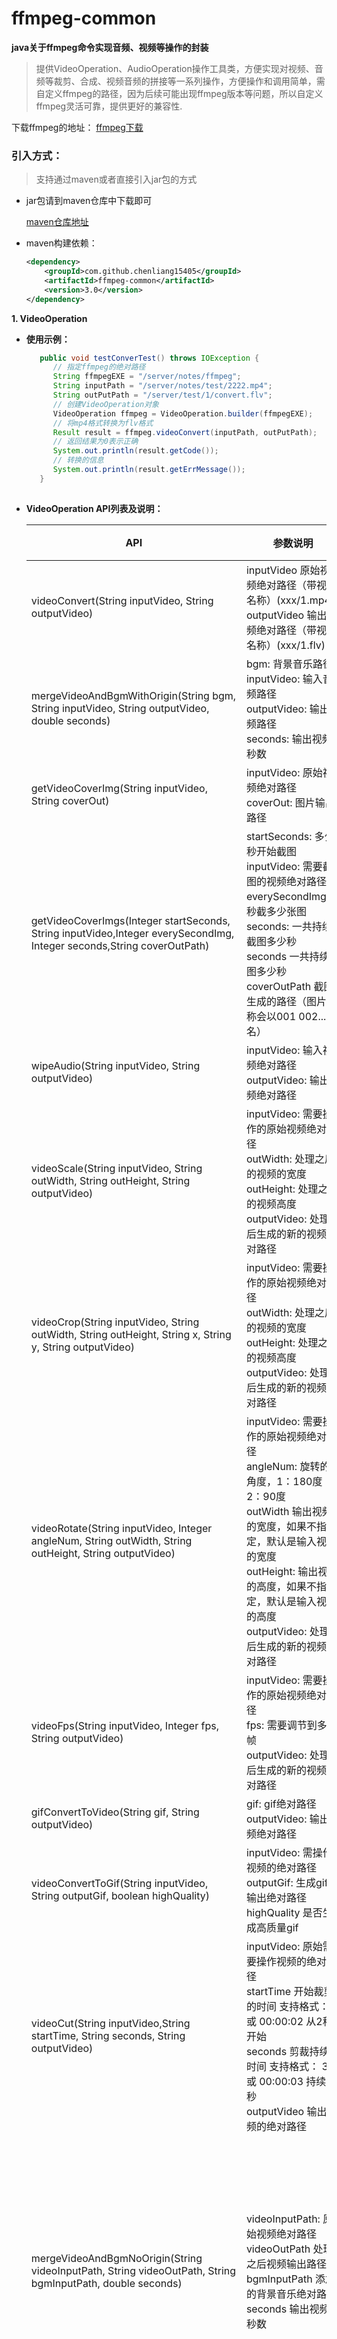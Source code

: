 # ffmpeg-common
**java关于ffmpeg命令实现音频、视频等操作的封装**

> 提供VideoOperation、AudioOperation操作工具类，方便实现对视频、音频等裁剪、合成、视频音频的拼接等一系列操作，方便操作和调用简单，需自定义ffmpeg的路径，因为后续可能出现ffmpeg版本等问题，所以自定义ffmpeg灵活可靠，提供更好的兼容性.

下载ffmpeg的地址： [ffmpeg下载](http://ffmpeg.org)

### 引入方式：

> 支持通过maven或者直接引入jar包的方式

- jar包请到maven仓库中下载即可

    [maven仓库地址](https://mvnrepository.com/artifact/com.github.chenliang15405/ffmpeg-common/2.0)

- maven构建依赖：

    ```xml
    <dependency>
        <groupId>com.github.chenliang15405</groupId>
        <artifactId>ffmpeg-common</artifactId>
        <version>3.0</version>
    </dependency>
    ```

**1. VideoOperation**

- **使用示例：**
    
    ```java
       public void testConverTest() throws IOException {
          // 指定ffmpeg的绝对路径
          String ffmpegEXE = "/server/notes/ffmpeg";
          String inputPath = "/server/notes/test/2222.mp4";
          String outPutPath = "/server/test/1/convert.flv";
          // 创建VideoOperation对象
          VideoOperation ffmpeg = VideoOperation.builder(ffmpegEXE);
          // 将mp4格式转换为flv格式
          Result result = ffmpeg.videoConvert(inputPath, outPutPath);  
          // 返回结果为0表示正确
          System.out.println(result.getCode());
          // 转换的信息
          System.out.println(result.getErrMessage());  
       }
      
    ```
- **VideoOperation API列表及说明：**

    | API | 参数说明 | 方法说明 |
    | ------ | ------ | ------ |
    | videoConvert(String inputVideo, String outputVideo) | inputVideo 原始视频绝对路径（带视频名称）(xxx/1.mp4) <br/> outputVideo  输出视频绝对路径（带视频名称）(xxx/1.flv) | 转换视频格式 |
    | mergeVideoAndBgmWithOrigin(String bgm, String inputVideo, String outputVideo, double seconds) | bgm: 背景音乐路径<br>inputVideo: 输入音频路径<br>outputVideo: 输出视频路径<br> seconds: 输出视频秒数 | 保留视频原声并增加背景音乐 |
    | getVideoCoverImg(String inputVideo, String coverOut) | inputVideo: 原始视频绝对路径<br> coverOut: 图片输出路径 | 获取视频的封面图 |
    | getVideoCoverImgs(Integer startSeconds, String inputVideo,Integer everySecondImg, Integer seconds,String coverOutPath) |  startSeconds: 多少秒开始截图<br/>  inputVideo: 需要截图的视频绝对路径 <br> everySecondImg 每秒截多少张图<br> seconds: 一共持续截图多少秒<br> seconds 一共持续截图多少秒 <br>  coverOutPath 截图生成的路径（图片名称会以001 002... 命名）| 对视频的指定秒开始截图，可截多张图 |
    | wipeAudio(String inputVideo, String outputVideo) | inputVideo: 输入视频绝对路径<br> outputVideo: 输出视频绝对路径 | 去除视频的音频 |
    | videoScale(String inputVideo, String outWidth, String outHeight, String outputVideo) | inputVideo: 需要操作的原始视频绝对路径<br> outWidth: 处理之后的视频的宽度<br> outHeight: 处理之后的视频高度<br>outputVideo: 处理之后生成的新的视频绝对路径 | 视频缩放 |
    | videoCrop(String inputVideo, String outWidth, String outHeight, String x, String y, String outputVideo) | inputVideo: 需要操作的原始视频绝对路径<br>outWidth: 处理之后的视频的宽度<br>outHeight: 处理之后的视频高度<br>outputVideo: 处理之后生成的新的视频绝对路径 | 视频的页面长宽进行裁剪 |
    | videoRotate(String inputVideo, Integer angleNum, String outWidth, String outHeight, String outputVideo) | inputVideo: 需要操作的原始视频绝对路径<br>angleNum: 旋转的角度，1：180度 2：90度<br>outWidth 输出视频的宽度，如果不指定，默认是输入视频的宽度<br>outHeight: 输出视频的高度，如果不指定，默认是输入视频的高度<br>outputVideo: 处理之后生成的新的视频绝对路径 | 视频角度旋转 |
    | videoFps(String inputVideo, Integer fps, String outputVideo) | inputVideo: 需要操作的原始视频绝对路径<br>fps: 需要调节到多少帧<br>outputVideo: 处理之后生成的新的视频绝对路径 | 调节视频帧数 |
    | gifConvertToVideo(String gif, String outputVideo) | gif: gif绝对路径<br>outputVideo: 输出视频绝对路径 | gif转换为video |
    | videoConvertToGif(String inputVideo,  String outputGif, boolean highQuality) | inputVideo: 需操作视频的绝对路径<br>outputGif: 生成gif的输出绝对路径<br>highQuality 是否生成高质量gif | 视频转gif |
    | videoCut(String inputVideo,String startTime, String seconds, String outputVideo) | inputVideo: 原始需要操作视频的绝对路径<br>startTime 开始裁剪的时间 支持格式： 2  或  00:00:02 从2秒开始<br>seconds  剪裁持续的时间 支持格式： 3 或 00:00:03 持续3秒<br>outputVideo 输出视频的绝对路径 | 对视频的播放时间进行裁剪 |
    | mergeVideoAndBgmNoOrigin(String videoInputPath, String videoOutPath, String bgmInputPath, double seconds) | videoInputPath: 原始视频绝对路径<br>videoOutPath  处理之后视频输出路径<br>bgmInputPath  添加的背景音乐绝对路径<br> seconds   输出视频的秒数 | 视频合并音频，给视频加上背景音乐，并不保留视频原声(此方法在Mac平台无效) |
    | convertorWithBgmNoOriginCommon(String videoInputPath, String videoOutPath, String noSoundVideoPath, String bgmInputPath, double seconds) | videoInputPath: 原始视频绝对路径<br>videoOutPath: 处理之后视频输出路径<br>noSoundVideoPath: 原始视频去除音频的输出绝对路径<br>bgmInputPath: 添加的背景音乐绝对路径<br>seconds: 输出视频的秒数 | 视频合并音频，给视频加上背景音乐，并不保留视频原声，此方法比较通用，并且Mac可以使用 |
    | transformVideoCover(String videoInputPath, String imagePath, String videoOutPath) | videoInputPath: 原始视频绝对路径<br>imagePath  替换的封面图片绝对路径<br>videoOutPath 新的视频输出路径<br> | 修改视频封面图片 |

**2. AudioOperation 说明**

- **使用示例：**
    ```java
      public void audioFormatTest() {
         // 指定ffmpeg的绝对路径
         String ffmpegEXE = "/server/notes/ffmpeg";
         String inputPath = "/server/notes/VideoTest/amr.amr";
         String outPutPath = "/server/notes/VideoTest/mp3.mp3";
         // 创建AudioOperation对象
         AudioOperation ffmpeg = AudioOperation.builder(ffmpegEXE);
         // 转换为音频的amr格式为mp3格式
         Result result = ffmpeg.transFormatToMp3Audio(inputPath, outPutPath);
         // 返回结果为0表示转换成功
         System.out.println(result.getCode());
         // 转换的信息
         System.out.println(result.getErrMessage());
      }

  ```

- **AudioOperation API列表及说明：**

    | API | 参数说明 | 方法说明 |
    | ------ | ------ | ------ |
    | audioConcat(String bgmOutPath, String... bgmInputPath) | bgmOutPath: 输出音频文件<br>bgmInputPath 输入的音频文件, 多值参数 | 将多个音频文件拼接为一个音频文件并输出 |
    | audioCut(String bgmInputPath, String bgmOutPath, String startTime, String endTime) | bgmInputPath 音频输入绝对路径<br>bgmOutPath 音频输出绝对路径<br>startTime: 截取的开始时间(例如：00:00:00)<br>endTime: 截取的结束时间(例如：00:06:38) | 通过指定开始时间和结束时间 裁剪音频 |
    | getBgmFromVideo(String inputVideo, String outAudio) | inputVideo：视频绝对路径<br>outAudio: 输出音频绝对路径 | 从视频中提取音频 |
    | transFormatAudio(String inputAudio, String outAudio) | inputAudio: 输入视频绝对路径<br>outAudio: 输出音频绝对路径 | 转换音频格式 |
    | transFormatAmrAudio(String inputAudio, String outAudio) | inputAudio: 输入视频/音频绝对路径<br>outAudio 输出音频绝对路径 | 将其他格式的音频或视频转成AMR |
    | transFormatToMp3Audio(String inputAudio, String outAudio) | inputAudio 输入视频绝对路径<br>outAudio 输出音频绝对路径 | 转换音频格式 mp3编码方式采用的是libmp3lame |
    

**3.返回结果说明**
- Result对象
    - code 表示返回的状态码： 0 表示正常
    - errMessage 表示转换的信息： 不用于判断，是ffmpeg的转换过程产生的信息